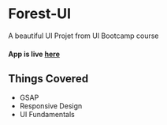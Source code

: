 # Forest-UI
A beautiful UI Projet from UI Bootcamp course

#### App is live [here](https://karan1907.github.io/Forest-UI/)

## Things Covered
* GSAP
* Responsive Design
* UI Fundamentals
